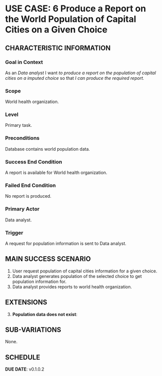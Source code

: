 # USE CASE: 6 Produce a Report on the World Population of Capital Cities on a Given Choice

## CHARACTERISTIC INFORMATION

### Goal in Context

As an *Data analyst* I want *to produce a report on the population of capital cities on a imputed choice* so that *I can produce the required report.*

### Scope

World health organization.

### Level

Primary task.

### Preconditions

Database contains world population data.

### Success End Condition

A report is available for World health organization.

### Failed End Condition

No report is produced.

### Primary Actor

Data analyst.

### Trigger

A request for population information is sent to Data analyst.

## MAIN SUCCESS SCENARIO

1. User request population of capital cities information for a given choice.
2. Data analyst generates population of the selected choice to get population information for.
3. Data analyst provides reports to world health organization.

## EXTENSIONS

3. **Population data does not exist**:
    

## SUB-VARIATIONS

None.

## SCHEDULE

**DUE DATE**: v0.1.0.2